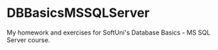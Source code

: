 # DBBasicsMSSQLServer
My homework and exercises for SoftUni's Database Basics - MS SQL Server course.
